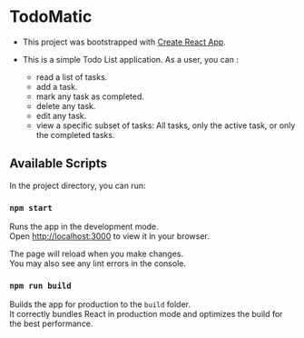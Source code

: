 # TodoMatic

- This project was bootstrapped with [Create React App](https://github.com/facebook/create-react-app).

- This is a simple Todo List application. As a user, you can :
   - read a list of tasks.
   - add a task.
   - mark any task as completed.
   - delete any task.
   - edit any task.
   - view a specific subset of tasks: All tasks, only the active task, or only the completed tasks.

## Available Scripts

In the project directory, you can run:

### `npm start`

Runs the app in the development mode.\
Open [http://localhost:3000](http://localhost:3000) to view it in your browser.

The page will reload when you make changes.\
You may also see any lint errors in the console.

### `npm run build`

Builds the app for production to the `build` folder.\
It correctly bundles React in production mode and optimizes the build for the best performance.
